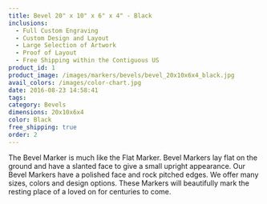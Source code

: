 ```yaml
---
title: Bevel 20" x 10" x 6" x 4" - Black
inclusions:
  - Full Custom Engraving
  - Custom Design and Layout
  - Large Selection of Artwork
  - Proof of Layout
  - Free Shipping within the Contiguous US
product_id: 1
product_image: /images/markers/bevels/bevel_20x10x6x4_black.jpg
avail_colors: /images/color-chart.jpg
date: 2016-08-23 14:58:41
tags:
category: Bevels
dimensions: 20x10x6x4
color: Black
free_shipping: true
order: 2
---
```

The Bevel Marker is much like the Flat Marker. Bevel Markers lay flat on the ground and have a slanted face to give a small upright appearance. Our Bevel Markers have a polished face and rock pitched edges. We offer many sizes, colors and design options. These Markers will beautifully mark the resting place of a loved on for centuries to come.